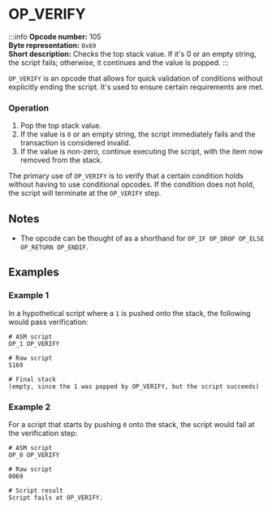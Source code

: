 # OP_VERIFY
:::info
**Opcode number:** 105  
**Byte representation:** `0x69`  
**Short description:** Checks the top stack value. If it's 0 or an empty string, the script fails; otherwise, it continues and the value is popped.
:::

`OP_VERIFY` is an opcode that allows for quick validation of conditions without explicitly ending the script. It's used to ensure certain requirements are met.

### Operation
1. Pop the top stack value.
2. If the value is `0` or an empty string, the script immediately fails and the transaction is considered invalid.
3. If the value is non-zero, continue executing the script, with the item now removed from the stack.

The primary use of `OP_VERIFY` is to verify that a certain condition holds without having to use conditional opcodes. If the condition does not hold, the script will terminate at the `OP_VERIFY` step.

## Notes
- The opcode can be thought of as a shorthand for `OP_IF OP_DROP OP_ELSE OP_RETURN OP_ENDIF`.

## Examples
### Example 1
In a hypothetical script where a `1` is pushed onto the stack, the following would pass verification:
```shell
# ASM script
OP_1 OP_VERIFY

# Raw script
5169

# Final stack
(empty, since the 1 was popped by OP_VERIFY, but the script succeeds)
```

### Example 2
For a script that starts by pushing `0` onto the stack, the script would fail at the verification step:
```shell
# ASM script
OP_0 OP_VERIFY

# Raw script
0069

# Script result
Script fails at OP_VERIFY.
```

